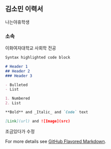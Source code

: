 ## 김소민 이력서

나는야휴학생

### 소속

이화여자대학교 사회학 전공

```markdown
Syntax highlighted code block

# Header 1
## Header 2
### Header 3

- Bulleted
- List

1. Numbered
2. List

**Bold** and _Italic_ and `Code` text

[Link](url) and ![Image](src)
```

조금있다가 수정

For more details see [GitHub Flavored Markdown](https://guides.github.com/features/mastering-markdown/).

